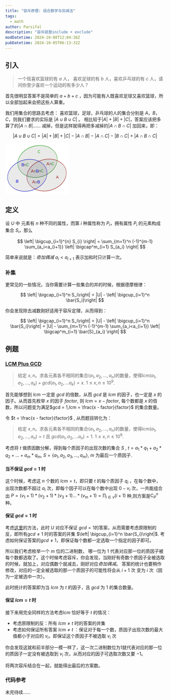 ```yaml
---
title: "容斥原理: 组合数学与加减法"
tags:
  - math
author: Parsifal
description: "容斥就是include + exclude"
modDatetime: 2024-10-08T12:04:36Z
pubDatetime: 2024-10-05T06:13:32Z
---
```


## 引入

> 一个班喜欢篮球的有 $a$ 人， 喜欢足球的有 $b$ 人，喜欢乒乓球的有 $c$ 人，请问你至少喜欢一个运动的有多少人？

首先很明显答案不是简单的 $a + b + c$ ，因为可能有人既喜欢足球又喜欢篮球，所以全部加起来会把这些人算重。

我们用集合的思路去考虑：
喜欢篮球，足球，乒乓球的人的集合分别是 $A$，$B$，$C$，则我们要求的实际是 $|A \cup B \cup C|$ 。
相比较于$|A| + |B| + |C|$，答案应该把多算了的$|A \cap B|$...... 减掉，但是这样就得再把多减掉的$|A \cap B \cap C|$ 加回来，即：

$$
|A \cup B \cup C| = |A| + |B| + |C| - |A \cap B| - |A \cap C| - |B \cap C| + |A \cap B \cap C|
$$

![](./assets/images/inc_exc/1.png)

## 定义

设 $U$ 中 元素有 $n$ 种不同的属性，而第 $i$ 种属性称为 $P_{i}$，拥有属性 $P_{i}$ 的元素构成集合 $S_{i}$，那么

$$
\left| \bigcup_{i=1}^{n} S_{i} \right| = \sum_{m=1}^n (-1)^{m-1} \sum_{a_i<a_{i+1}} \left| \bigcap^m_{i=1} S_{a_i} \right|
$$

简单来说就是：_奇加偶减_
$a_i < a_{i+1}$ 表示加和时只计算一次。

### 补集

更常见的一些情况，当你需要计算一些集合的并的时候，根据德摩根律：

$$
\left| \bigcap_{i=1}^n S_i\right| = |U| - \left| \bigcup_{i=1}^n \bar{S_i}\right|
$$

你会发现除去减数刚好适用于容斥定理，从而得到：

$$
\left| \bigcap_{i=1}^n S_i\right| = |U| - \left| \bigcup_{i=1}^n \bar{S_i}\right| = |U| - \sum_{m=1}^n (-1)^{m-1} \sum_{a_i<a_{i+1}} \left| \bigcap^m_{i=1} \bar{S}_{a_i} \right|
$$

## 例题

### [LCM Plus GCD](https://codeforces.com/gym/104396/problem/E)

> 给定 $x, n$。求各元素各不相同的集合($a_1,a_2,...,a_n$)的数量，使得$lcm(a_1,a_2,...,a_k) + gcd(a_1,a_2,...a_k) = x$. $1 \leq x,n \leq 10^9$.

首先能够想到 $lcm$ 一定是 $gcd$ 的倍数，从而 $gcd$ 是 $lcm$ 的因子，也一定是 $x$ 的因子。从而首先枚举 $x$ 的因子 $factor$, 则 $lcm = x - factor$, 每个数都是 $x$ 的倍数，所以问题变为满足$gcd = 1,lcm = \frac{x - factor}{factor}$ 的集合数量。

令 $t = \frac{x - factor}{factor}$ , 从而题目转化为：

> 给定 $x, n$。求各元素各不相同的集合($a_1,a_2,...,a_n$)的数量，使得$lcm(a_1,a_2,...,a_n) = t$ 且 $gcd(a_1,a_2,...a_n) = 1$. $1 \leq x,n \leq 10^9$.

考虑将 $t$ 做质因数分解，得到每个质因子的出现次数的集合 $S$ , $t = a_1 * q_1 + a_2 * q_2 + ... + a_m * q_m$, $S = \{a_1, a_2, a_3, ..., a_m\}$, $m$ 为最后一个质因子.

#### 当不保证 $gcd = 1$ 时

这个时候，考虑这 $n$ 个数的 $lcm = t$，即只要 $t$ 的每个质因子 $q_i$ ，在每个数中，出现次数都不超过 $a_i$ 次，即每个因子可以在每个数中出现 $0 - v_i$ 次，一共能组合出 $P = (v_1 + 1)*(v_2 + 1)*(v_3 + 1) ... *(v_m + 1) = \prod_{i \in v} (i + 1)$ 种,则方案是$\mathrm{C}_P^n$ 种。

#### 保证 $gcd = 1$ 时

考虑[这里](#补集)的方法，此时 $U$ 对应不保证 $gcd = 1$的答案，从而需要考虑原限制的反，即所有$gcd \neq 1$ 时的答案的并集 $\left| \bigcup_{i=1}^n \bar{S_i}\right|$.
考虑如何保证答案的$gcd \neq 1$，即保证每个数都一定选取一个指定的因子即可。

所以我们考虑枚举一个 $m$ 位的二进制数， 哪一位为 $1$ 代表对应那一位的质因子被每个数都选取了。这个时候考虑容斥，你会发现，当刚好有奇数个质因子全被选取的时候，就加上，对应偶数个就减去，刚好对应*奇加偶减*。
答案的统计也要稍作修改，对应的一定全被选取的那一个质因子的可能性将会从 $i+1$ 次 变为 $i$ 次（因为一定被选中一次）。

此时统计的答案即为当 $lcm$ 为 $t$ 的因子，且 $gcd$ 为 $1$ 的集合数量。

#### 保证 $lcm = t$ 时

接下来用完全同样的方法考虑$lcm$ 恰好等于 $t$ 的情况：

- 考虑原限制的反：所有 $lcm \neq t$ 时的答案的并集
- 考虑如何保证所有答案 $lcm \neq t$ ：保证对于每一个数，质因子出现次数的最大值都小于对应的 $v_i$，即保证这个质因子不被选取 $v_i$ 次

你会发现这就和前半部分一模一样了，这一次二进制数位为1就代表对应的那一位的质因子一定没有被选取到 $v_i$ 次，从而对应的因子可选取次数又要 $-1$。

将两次容斥结合在一起，就能得出最后的方案数。

### 代码参考

未完待续......
